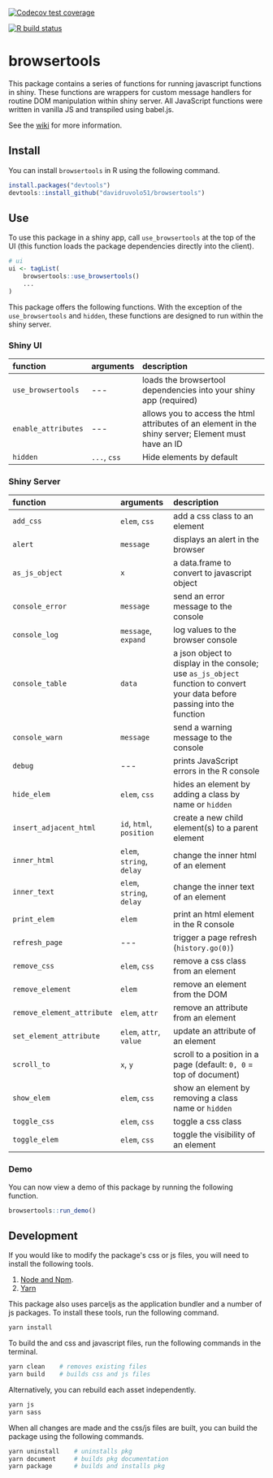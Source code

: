   <!-- badges: start -->
  [![Codecov test coverage](https://codecov.io/gh/davidruvolo51/browsertools/branch/master/graph/badge.svg)](https://codecov.io/gh/davidruvolo51/browsertools?branch=master)
  <!-- badges: end -->

  <!-- badges: start -->
  [![R build status](https://github.com/davidruvolo51/browsertools/workflows/R-CMD-check/badge.svg)](https://github.com/davidruvolo51/browsertools/actions)
  <!-- badges: end -->

# browsertools

This package contains a series of functions for running javascript functions in shiny. These functions are wrappers for custom message handlers for routine DOM manipulation within shiny server. All JavaScript functions were written in vanilla JS and transpiled using babel.js.

See the [wiki](https://github.com/davidruvolo51/browsertools/wiki) for more information.

## Install

You can install `browsertools` in R using the following command.

```r
install.packages("devtools")
devtools::install_github("davidruvolo51/browsertools")
```

## Use

To use this package in a shiny app, call `use_browsertools` at the top of the UI (this function loads the package dependencies directly into the client).

```r
# ui
ui <- tagList(
    browsertools::use_browsertools()
    ...
)
```

This package offers the following functions. With the exception of the `use_browsertools` and `hidden`, these functions are designed to run within the shiny server.

### Shiny UI

| function | arguments | description | 
| :------- | :-------- | :---------- |
| `use_browsertools` | --- | loads the browsertool dependencies into your shiny app (required)
| `enable_attributes` | --- | allows you to access the html attributes of an element in the shiny server; Element must have an ID 
| `hidden` | `...`, `css` | Hide elements by default

### Shiny Server

| function  | arguments | description | 
| :-------  | :-------- | :---------- |
| `add_css` | `elem`, `css` | add a css class to an element
| `alert` | `message` | displays an alert in the browser
| `as_js_object` | `x` | a data.frame to convert to javascript object
| `console_error` | `message` | send an error message to the console
| `console_log` | `message`, `expand` | log values to the browser console
| `console_table` | `data` | a json object to display in the console; use `as_js_object` function to convert your data before passing into the function
| `console_warn` | `message` | send a warning message to the console
| `debug` | --- | prints JavaScript errors in the R console
| `hide_elem` | `elem`, `css` | hides an element by adding a class by name or `hidden` 
| `insert_adjacent_html` | `id`, `html`, `position` | create a new child element(s) to a parent element
| `inner_html` | `elem`, `string`, `delay` | change the inner html of an element
| `inner_text` | `elem`, `string`, `delay` | change the inner text of an element
| `print_elem` | `elem` | print an html element in the R console
| `refresh_page` |  --- | trigger a page refresh (`history.go(0)`)
| `remove_css` | `elem`, `css` | remove a css class from an element
| `remove_element` | `elem` | remove an element from the DOM
| `remove_element_attribute` | `elem`, `attr` | remove an attribute from an element
| `set_element_attribute` | `elem`, `attr`, `value` | update an attribute of an element 
| `scroll_to` | `x`, `y` | scroll to a position in a page (default: `0, 0` = top of document)
| `show_elem` | `elem`, `css` | show an element by removing a class name or `hidden`
| `toggle_css` | `elem`, `css` | toggle a css class
| `toggle_elem` | `elem`, `css` | toggle the visibility of an element

### Demo

You can now view a demo of this package by running the following function.

```r
browsertools::run_demo()
```

## Development

If you would like to modify the package's css or js files, you will need to install the following tools.

1. [Node and Npm](https://nodejs.org/en/). 
2. [Yarn](https://yarnpkg.com/getting-started/install)

This package also uses parceljs as the application bundler and a number of js packages. To install these tools, run the following command.

```bash
yarn install
```

To build the and css and javascript files, run the following commands in the terminal.

```bash
yarn clean    # removes existing files
yarn build    # builds css and js files
```

Alternatively, you can rebuild each asset independently.

```bash
yarn js
yarn sass
```

When all changes are made and the css/js files are built, you can build the package using the following commands.

```bash
yarn uninstall    # uninstalls pkg
yarn document     # builds pkg documentation
yarn package      # builds and installs pkg
```